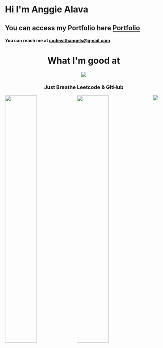 # Hi I'm Anggie Alava

## You can access my Portfolio here [Portfolio](https://portfolio.angeles.rocks/)

#### You can reach me at [codewithangels@gmail.com](codewithangels@gmail.com)

<h1 align="center"> What I'm good at</h1>
<p align="center">
  <a href="https://skillicons.dev">
    <img src="https://skillicons.dev/icons?i=git,docker,js,nodejs,express,mongodb,py,fastapi,react,postgres,vitest" />
  </a>
</p>

<div width="100%" align="center">
<h3 align="center" width="100%">Just Breathe Leetcode & GitHub</h3>
  <a href="https://leetcard.jacoblin.cool/AnggieAlava?border=0&radius=20" align="left"><img align="left" width="45%" src="https://leetcard.jacoblin.cool/AnggieAlava?border=0&radius=20" /></a>
</div>
<div width="100%" align="center">
  <a href="https://github-readme-stats.vercel.app/api?username=AnggieAlava&show_icons=true&theme=panda&hide_border=true" align="left"><img align="left" width="45%" src="https://github-readme-stats.vercel.app/api?username=AnggieAlava&show_icons=true&theme=panda&hide_border=true" /></a>
</div>

<div align="center" padding="10%"> 
  <a href="https://skillicons.dev](https://github-readme-stats.vercel.app/api/wakatime?username=AnggieAlava&layout=compact&theme=onedark">
    <img src="https://github-readme-stats.vercel.app/api/wakatime?username=AnggieAlava&layout=compact&theme=onedark" />
  </a>
</div>



